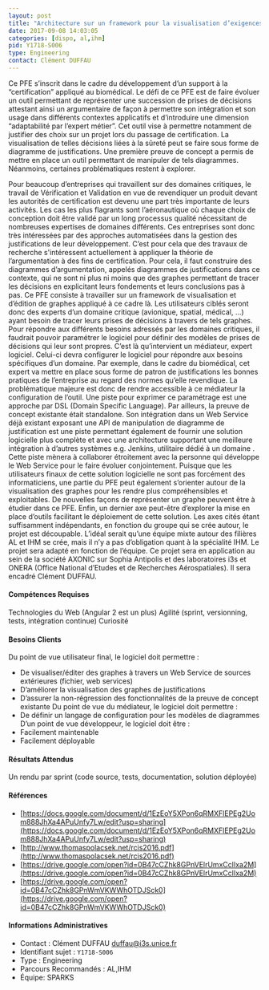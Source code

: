 ```yaml
---
layout: post
title: "Architecture sur un framework pour la visualisation d’exigences de justification : application au biomedical "
date: 2017-09-08 14:03:05
categories: [dispo, al,ihm]
pid: Y1718-S006
type: Engineering
contact: Clément DUFFAU
---
```

       
Ce PFE s’inscrit dans le cadre du développement d’un support à la “certification” appliqué au biomédical. Le défi de ce PFE est de faire évoluer un outil permettant de représenter une succession de prises de décisions attestant ainsi un argumentaire de façon à permettre son intégration et son usage dans différents contextes applicatifs et d’introduire une dimension “adaptabilité par l’expert métier”. Cet outil vise à permettre notamment de justifier des choix sur un projet lors du passage de certification. La visualisation de telles décisions liées à la sûreté peut se faire sous forme de diagramme de justifications. Une première preuve de concept a permis de mettre en place un outil permettant de manipuler de tels diagrammes. Néanmoins, certaines problématiques restent à explorer.

Pour beaucoup d’entreprises qui travaillent sur des domaines critiques, le travail de Vérification et Validation en vue de revendiquer un produit devant les autorités de certification est devenu une part très importante de leurs activités. Les cas les plus flagrants sont l’aéronautique où chaque choix de conception doit être validé par un long processus qualité nécessitant de nombreuses expertises de domaines différents. Ces entreprises sont donc très intéressées par des approches automatisées dans la gestion des justifications de leur développement. C’est pour cela que des travaux de recherche s'intéressent actuellement à appliquer la théorie de l’argumentation à des fins de certification. Pour cela, il faut construire des diagrammes d’argumentation, appelés diagrammes de justifications dans ce contexte, qui ne sont ni plus ni moins que des graphes permettant de tracer les décisions en explicitant leurs fondements et leurs conclusions pas à pas.
Ce PFE consiste à travailler sur un framework de visualisation et d’édition de graphes appliqué à ce cadre là. Les utilisateurs ciblés seront donc des experts d’un domaine critique (avionique, spatial, médical, ...) ayant besoin de tracer leurs prises de décisions à travers de tels graphes. Pour répondre aux différents besoins adressés par les domaines critiques, il faudrait pouvoir paramétrer le logiciel pour définir des modèles de prises de décisions qui leur sont propres. C’est là qu’intervient un médiateur, expert logiciel. Celui-ci devra configurer le logiciel pour répondre aux besoins spécifiques d’un domaine. Par exemple, dans le cadre du biomédical, cet expert va mettre en place sous forme de patron de justifications les bonnes pratiques de l’entreprise au regard des normes qu’elle revendique. La problématique majeure est donc de rendre accessible à ce médiateur la configuration de l’outil. Une piste pour exprimer ce paramétrage est une approche par DSL (Domain Specific Language). 
Par ailleurs, la preuve de concept existante était standalone. Son intégration dans un Web Service déjà existant exposant une API de manipulation de diagramme de justification est une piste permettant également de fournir une solution logicielle plus complète et avec une architecture supportant une meilleure intégration à d’autres systèmes e.g. Jenkins, utilitaire dédié à un domaine . Cette piste mènera à collaborer étroitement avec la personne qui développe le Web Service pour le faire évoluer conjointement. 
Puisque que les utilisateurs finaux de cette solution logicielle ne sont pas forcément des informaticiens, une partie du PFE peut également s’orienter autour de la visualisation des graphes pour les rendre plus compréhensibles et exploitables. De nouvelles façons de représenter un graphe peuvent être à étudier dans ce PFE. 
Enfin, un dernier axe peut-être d’explorer la mise en place d’outils facilitant le déploiement de cette solution.
Les axes cités étant suffisamment indépendants, en fonction du groupe qui se crée autour, le projet est découpable. L’idéal serait qu’une équipe mixte autour des filières AL et IHM se crée, mais il n’y a pas d’obligation quant à la spécialité IHM. Le projet sera adapté en fonction de l’équipe.
Ce projet sera en application au sein de la société AXONIC sur Sophia Antipolis et des laboratoires i3s et ONERA (Office National d’Etudes et de Recherches Aérospatiales). Il sera encadré Clément DUFFAU.


#### Compétences Requises
Technologies du Web (Angular 2 est un plus)
Agilité (sprint, versionning, tests, intégration continue)
Curiosité 




     

#### Besoins Clients
Du point de vue utilisateur final, le logiciel doit permettre :
- De visualiser/éditer des graphes à travers un Web Service de sources extérieures (fichier, web services)
- D’améliorer la visualisation des graphes de justifications 
- D’assurer la non-régression des fonctionnalités de la preuve de concept existante
Du point de vue du médiateur, le logiciel doit permettre :
- De définir un langage de configuration pour les modèles de diagrammes
D’un point de vue développeur, le logiciel doit être :
- Facilement maintenable
- Facilement déployable


#### Résultats Attendus
Un rendu par sprint (code source, tests, documentation, solution déployée)


#### Références

  * [https://docs.google.com/document/d/1EzEoY5XPon6qRMXFlEPEg2Uom888JhXa4APuUnfy7Lw/edit?usp=sharing](https://docs.google.com/document/d/1EzEoY5XPon6qRMXFlEPEg2Uom888JhXa4APuUnfy7Lw/edit?usp=sharing)
  * [http://www.thomaspolacsek.net/rcis2016.pdf](http://www.thomaspolacsek.net/rcis2016.pdf)
  * [https://drive.google.com/open?id=0B47cCZhk8GPnVElrUmxCclIxa2M](https://drive.google.com/open?id=0B47cCZhk8GPnVElrUmxCclIxa2M)
  * [https://drive.google.com/open?id=0B47cCZhk8GPnWmVKWWhOTDJSck0](https://drive.google.com/open?id=0B47cCZhk8GPnWmVKWWhOTDJSck0)

#### Informations Administratives
  * Contact : Clément DUFFAU <duffau@i3s.unice.fr>
  * Identifiant sujet : `Y1718-S006`
  * Type : Engineering
  * Parcours Recommandés : AL,IHM
  * Équipe: SPARKS

     